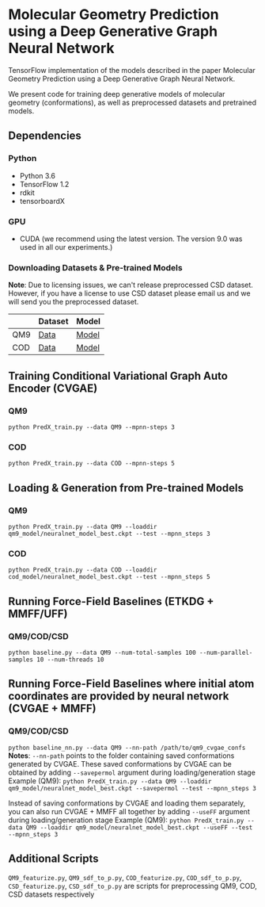 # Molecular Geometry Prediction using a Deep Generative Graph Neural Network

TensorFlow implementation of the models described in the paper Molecular Geometry Prediction using a Deep Generative Graph Neural Network.

We present code for training deep generative models of molecular geometry (conformations), as well as preprocessed datasets and pretrained models.

Dependencies
------------------
### Python
* Python 3.6
* TensorFlow 1.2
* rdkit
* tensorboardX

### GPU
* CUDA (we recommend using the latest version. The version 9.0 was used in all our experiments.)

### Downloading Datasets & Pre-trained Models

**Note**: Due to licensing issues, we can't release preprocessed CSD dataset. However, if you have a license to use CSD dataset please email us and we will send you the preprocessed dataset.

| | Dataset | Model |
| -------------      | --- | -------------  |
| QM9    | [Data](https://drive.google.com/open?id=1binBToSjICL070l4sQ84kiVQHh5wFkMx) | [Model](https://drive.google.com/open?id=1hnj0AtX99UQlvOMHjoPTSStEWZ0XMgXG) |
| COD       | [Data](https://drive.google.com/open?id=1mf7wuCJe_u3R216g1AOu0wbE3HhpBW-p) | [Model](https://drive.google.com/open?id=1udhgm4bLVD9gvN2CiPRWOW2zREfxCX41) |

## Training Conditional Variational Graph Auto Encoder (CVGAE)

### QM9

`python PredX_train.py --data QM9 --mpnn-steps 3`

### COD

`python PredX_train.py --data COD --mpnn-steps 5`


## Loading & Generation from Pre-trained Models

### QM9

`python PredX_train.py --data QM9 --loaddir qm9_model/neuralnet_model_best.ckpt --test --mpnn_steps 3`

### COD

`python PredX_train.py --data COD --loaddir cod_model/neuralnet_model_best.ckpt --test --mpnn_steps 5`


## Running Force-Field Baselines (ETKDG + MMFF/UFF)

### QM9/COD/CSD

`python baseline.py --data QM9 --num-total-samples 100 --num-parallel-samples 10 --num-threads 10`

## Running Force-Field Baselines where initial atom coordinates are provided by neural network (CVGAE + MMFF)

### QM9/COD/CSD

`python baseline_nn.py --data QM9 --nn-path /path/to/qm9_cvgae_confs`
**Notes**:
`--nn-path` points to the folder containing saved conformations generated by CVGAE.
These saved conformations by CVGAE can be obtained by adding `--savepermol` argument during loading/generation stage
Example (QM9): `python PredX_train.py --data QM9 --loaddir qm9_model/neuralnet_model_best.ckpt --savepermol --test --mpnn_steps 3`

Instead of saving conformations by CVGAE and loading them separately, you can also run CVGAE + MMFF all together by adding `--useFF` argument during loading/generation stage
Example (QM9):
`python PredX_train.py --data QM9 --loaddir qm9_model/neuralnet_model_best.ckpt --useFF --test --mpnn_steps 3`

## Additional Scripts

`QM9_featurize.py`, `QM9_sdf_to_p.py`, `COD_featurize.py`, `COD_sdf_to_p.py`, `CSD_featurize.py`, `CSD_sdf_to_p.py` are scripts for preprocessing QM9, COD, CSD datasets respectively
